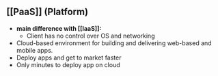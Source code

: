 ## [[PaaS]] (Platform)
- **main difference with [[IaaS]]:**
	- Client has no control over OS and networking
- Cloud-based environment for building and delivering web-based and mobile apps.
- Deploy apps and get to market faster
- Only minutes to deploy app on cloud